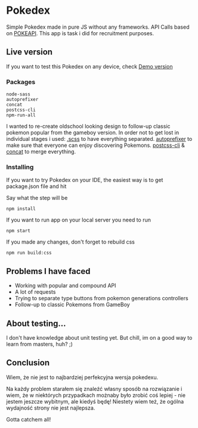 # Pokedex

Simple Pokedex made in pure JS without any frameworks. API Calls based on [POKEAPI](https://pokeapi.co). This app is task i did for recruitment purposes. 

## Live version

If you want to test this Pokedex on any device, check [Demo version](https://cmnq.github.io/pokedex)

### Packages

```
node-sass
autoprefixer
concat
postcss-cli
npm-run-all
```

I wanted to re-create oldschool looking design to follow-up classic pokemon popular from the gameboy version. In order not to get lost in individual stages i used:
[.scss](https://sass-lang.com/) to have everything separated.
[autoprefixer](https://github.com/postcss/autoprefixer) to make sure that everyone can enjoy discovering Pokemons.
[postcss-cli](https://github.com/postcss/postcss-cli) & [concat](https://www.npmjs.com/package/concat) to merge everything.




### Installing

If you want to try Pokedex on your IDE, the easiest way is to get package.json file and hit

Say what the step will be

```
npm install
```

If you want to run app on your local server you need to run

```
npm start
```

If you made any changes, don't forget to rebuild css

```
npm run build:css
```


## Problems I have faced

* Working with popular and compound API
* A lot of requests
* Trying to separate type buttons from pokemon generations controllers
* Follow-up to classic Pokemons from GameBoy

## About testing...

I don't have knowledge about unit testing yet. But chill, im on a good way to learn from masters, huh? ;)


## Conclusion
Wiem, że nie jest to najbardziej perfekcyjna wersja pokedexu.

Na każdy problem starałem się znaleźć własny sposób na rozwiązanie i wiem, że w niektórych przypadkach możnaby było zrobić coś lepiej - nie jestem jeszcze wybitnym, ale kiedyś będę!
Niestety wiem też, że ogólna wydajność strony nie jest najlepsza. 

Gotta catchem all!
